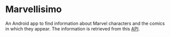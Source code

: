 # Marvellisimo

An Android app to find information about Marvel characters and the comics in which they appear. The information is 
retrieved from this [API](https://developer.marvel.com/).
